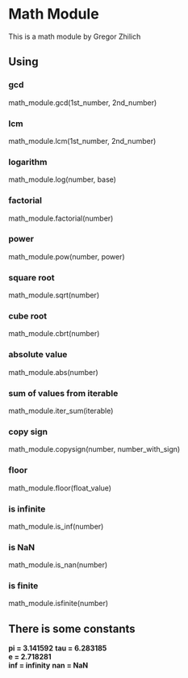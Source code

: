 # **Math Module**
This is a math module by Gregor Zhilich

## **Using**

### gcd
math_module.gcd(1st_number, 2nd_number)

### lcm
math_module.lcm(1st_number, 2nd_number)

### logarithm
math_module.log(number, base)

### factorial
math_module.factorial(number)

### power
math_module.pow(number, power)

### square root
math_module.sqrt(number)

### cube root
math_module.cbrt(number)

### absolute value
math_module.abs(number)

### sum of values from iterable
math_module.iter_sum(iterable)

### copy sign
math_module.copysign(number, number_with_sign)

### floor
math_module.floor(float_value)

### is infinite
math_module.is_inf(number)

### is NaN
math_module.is_nan(number)

### is finite
math_module.isfinite(number)

## **There is some constants**
**pi = 3.141592**
**tau = 6.283185**  
**e = 2.718281**   
**inf = infinity**
**nan = NaN**

